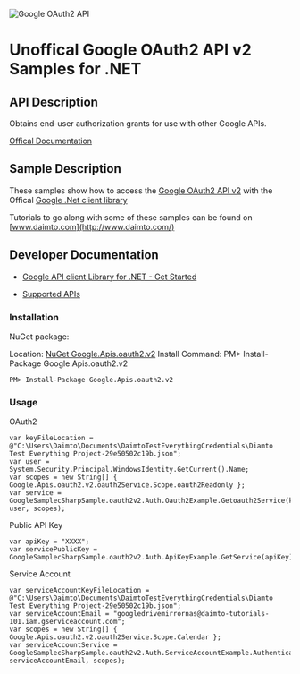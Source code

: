 ﻿![Google OAuth2 API](https://www.gstatic.com/images/branding/product/1x/googleg_32dp.png)

# Unoffical Google OAuth2 API v2 Samples for .NET  

## API Description

Obtains end-user authorization grants for use with other Google APIs.

[Offical Documentation](https://developers.google.com/accounts/docs/OAuth2)

## Sample Description

These samples show how to access the [Google OAuth2 API v2](https://developers.google.com/accounts/docs/OAuth2) with the Offical [Google .Net client library](https://github.com/google/google-api-dotnet-client)

Tutorials to go along with some of these samples can be found on [www.daimto.com](http://www.daimto.com/)

## Developer Documentation

* [Google API client Library for .NET - Get Started](https://developers.google.com/api-client-library/dotnet/get_started)

* [Supported APIs](https://developers.google.com/api-client-library/dotnet/apis/)

### Installation

NuGet package:

Location: [NuGet Google.Apis.oauth2.v2](https://www.nuget.org/packages/Google.Apis.oauth2.v2)
Install Command: PM>  Install-Package Google.Apis.oauth2.v2

```
PM> Install-Package Google.Apis.oauth2.v2
```

### Usage

OAuth2
```
var keyFileLocation = @"C:\Users\Daimto\Documents\DaimtoTestEverythingCredentials\Diamto Test Everything Project-29e50502c19b.json";
var user = System.Security.Principal.WindowsIdentity.GetCurrent().Name;
var scopes = new String[] { Google.Apis.oauth2.v2.oauth2Service.Scope.oauth2Readonly };
var service = GoogleSamplecSharpSample.oauth2v2.Auth.Oauth2Example.Getoauth2Service(keyFileLocation, user, scopes);
```

Public API Key

```
var apiKey = "XXXX";
var servicePublicKey = GoogleSamplecSharpSample.oauth2v2.Auth.ApiKeyExample.GetService(apiKey);
```

Service Account
```
var serviceAccountKeyFileLocation = @"C:\Users\Daimto\Documents\DaimtoTestEverythingCredentials\Diamto Test Everything Project-29e50502c19b.json";
var serviceAccountEmail = "googledrivemirrornas@daimto-tutorials-101.iam.gserviceaccount.com";
var scopes = new String[] { Google.Apis.oauth2.v2.oauth2Service.Scope.Calendar };            
var serviceAccountService = GoogleSamplecSharpSample.oauth2v2.Auth.ServiceAccountExample.AuthenticateServiceAccount(serviceAccountKeyFileLocation, serviceAccountEmail, scopes);
```
